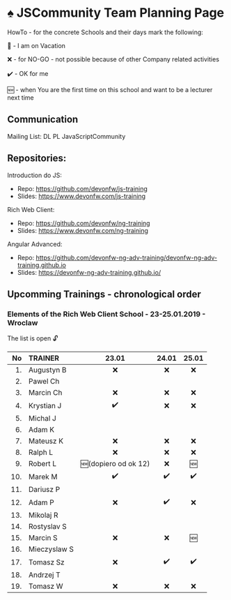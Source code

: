 # :spades: JSCommunity Team Planning Page

HowTo - for the concrete Schools and their days mark the following:

:palm_tree: - I am on Vacation

:x: - for NO-GO - not possible because of other Company related activities

:heavy_check_mark: - OK for me

:new: - when You are the first time on this school and want to be a lecturer next time

## Communication

Mailing List: DL PL JavaScriptCommunity

## Repositories:

Introduction do JS:

- Repo: https://github.com/devonfw/js-training
- Slides: https://www.devonfw.com/js-training

Rich Web Client:

- Repo: https://github.com/devonfw/ng-training
- Slides: https://www.devonfw.com/ng-training

Angular Advanced:

- Repo: https://github.com/devonfw-ng-adv-training/devonfw-ng-adv-training.github.io
- Slides: https://devonfw-ng-adv-training.github.io/

## Upcomming Trainings - chronological order

### Elements of the Rich Web Client School - 23-25.01.2019 - Wroclaw

The list is open :unlock:

|  No | TRAINER      |       23.01        |       24.01        |       25.01        |
| --: | :----------- | :----------------: | :----------------: | :----------------: |
|  1. | Augustyn B   |        :x:         |        :x:         |        :x:         |
|  2. | Pawel Ch     |                    |                    |                    |
|  3. | Marcin Ch    |        :x:         |        :x:         |        :x:         |
|  4. | Krystian J   | :heavy_check_mark: |        :x:         |        :x:         |
|  5. | Michal J     |                    |                    |                    |
|  6. | Adam K       |                    |                    |                    |
|  7. | Mateusz K    |        :x:         |        :x:         |        :x:         |
|  8. | Ralph L      |        :x:         |        :x:         |        :x:         |
|  9. | Robert L     | :new:(dopiero od ok 12) |   :x:         |       :new:        |
| 10. | Marek M      | :heavy_check_mark: |  :heavy_check_mark:| :heavy_check_mark: |
| 11. | Dariusz P    |                    |                    |                    |
| 12. | Adam P       |        :x:         | :heavy_check_mark: |        :x:         |
| 13. | Mikolaj R    |                    |                    |                    |
| 14. | Rostyslav S  |                    |                    |                    |
| 15. | Marcin S     |        :x:         |         :x:        |       :new:        |
| 16. | Mieczyslaw S |                    |                    |                    |
| 17. | Tomasz Sz    |        :x:         | :heavy_check_mark: | :heavy_check_mark: |
| 18. | Andrzej T    |                    |                    |                    |
| 19. | Tomasz W     |        :x:         |        :x:         |        :x:         |
